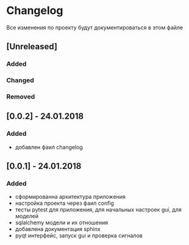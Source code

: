 # Changelog
Все изменения по проекту будут документироваться в этом файле

## [Unreleased]

### Added

### Changed

### Removed


## [0.0.2] - 24.01.2018
### Added
- добавлен фаил changelog


## [0.0.1] - 24.01.2018
### Added
- сформированна архитектура приложения
- настройка проекта через фаил config
- тесты pytest для приложения, для начальных настроек gui, для моделей
- sqlalchemy модели и их отношения
- добавлена документация sphinx
- pyqt интерфейс, запуск gui и проверка сигналов

